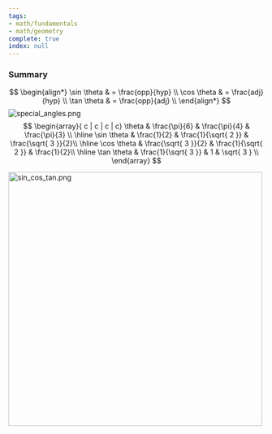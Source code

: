 ```yaml
---
tags:
- math/fundamentals
- math/geometry
complete: true
index: null
---
```

### Summary
$$
\begin{align*}
\sin \theta & = \frac{opp}{hyp} \\
\cos \theta & = \frac{adj}{hyp} \\
\tan \theta & = \frac{opp}{adj} \\
\end{align*}
$$
<img src="/labyrinth/assets/special_angles.png" alt="special_angles.png" class="mx-auto object-none" style="">
$$
\begin{array}{ c | c | c | c}
\theta & \frac{\pi}{6} & \frac{\pi}{4} & \frac{\pi}{3} \\
\hline
\sin \theta & \frac{1}{2} & \frac{1}{\sqrt{ 2 }} & \frac{\sqrt{ 3 }}{2}\\
\hline
\cos \theta & \frac{\sqrt{ 3 }}{2} & \frac{1}{\sqrt{ 2 }} & \frac{1}{2}\\
\hline
\tan \theta & \frac{1}{\sqrt{ 3 }} & 1 & \sqrt{ 3 } \\
\end{array}
$$

<img src="/labyrinth/assets/sin_cos_tan.png" alt="sin_cos_tan.png" class="mx-auto" style="width:500px;">
